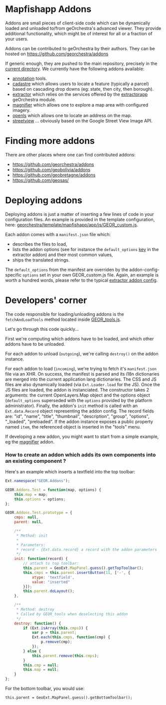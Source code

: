 Mapfishapp Addons
=================

Addons are small pieces of client-side code which can be dynamically loaded and unloaded to/from geOrchestra's advanced viewer.
They provide additional functionality, which might be of interest for all or a fraction of your users.

Addons can be contributed to geOrchestra by their authors.
They can be hosted on https://github.com/georchestra/addons

If generic enough, they are pushed to the main repository, precisely in the [current directory](./).
We currently have the following addons available:
 * [annotation](annotation/README.md) tools.
 * [cadastre](cadastre/README.md) which allows users to locate a feature (typically a parcel) based on cascading drop downs (eg: state, then city, then borough).
 * [extractor](extractor/README.md) which relies on the services offered by the [extractorapp](/extractorapp/README.md) geOrchestra module.
 * [magnifier](magnifier/README.md) which allows one to explore a map area with configured imagery.
 * [openls](openls/README.md) which allows one to locate an address on the map.
 * [streetview](streetview/README.md) ... obviously based on the Google Street View Image API.


Finding more addons
====================

There are other places where one can find contributed addons:
 * https://github.com/georchestra/addons
 * https://github.com/geobolivia/addons
 * https://github.com/geobretagne/addons
 * https://github.com/geosas/


Deploying addons
=================

Deploying addons is just a matter of inserting a few lines of code in your configuration files.
An example is provided in the template configuration, here: [georchestra/template/mapfishapp/app/js/GEOR_custom.js](https://github.com/georchestra/template/blob/master/mapfishapp/app/js/GEOR_custom.js#L47).

Each addon comes with a ```manifest.json``` file which:
 * describes the files to load,
 * lists the addon options (see for instance the ```default_options``` [key](extractor/manifest.json#L8) in the extractor addon) and their most common values,
 * ships the translated strings.

The ```default_options``` from the manifest are overriden by the addon-config-specific ```options``` set in your own GEOR_custom.js file.
Again, an example is worth a hundred words, please refer to the typical [extractor addon config](extractor/README.md).

Developers' corner
===================

The code responsible for loading/unloading addons is the ```fetchAndLoadTools``` method located inside [GEOR_tools.js](mapfishapp/src/main/webapp/app/js/GEOR_tools.js).

Let's go through this code quickly...

First we're computing which addons have to be loaded, and which other addons have to be unloaded.

For each addon to unload (```outgoing```), we're calling ```destroy()``` on the addon instance.

For each addon to load (```incoming```), we're trying to fetch it's ```manifest.json``` file via an XHR.
On success, the manifest is parsed and its i18n dictionaries are merged into the current application lang dictionaries.
The CSS and JS files are also dynamically loaded (via ```Ext.Loader.load``` for the JS). Once the JS files are loaded, the addon is instanciated. 
The constructor takes 2 arguments: the current OpenLayers.Map object and the options object (```default_options``` superseded with the ```options``` provided by the platform administrator).
Finally, the addon's ```init``` method is called with an ```Ext.data.Record``` object representing the addon config. The record fields are: "id", "name", "title", "thumbnail", "description", "group", "options", "_loaded", "preloaded".
If the addon instance exposes a public property named ```item```, the referenced object is inserted in the "tools" menu.


If developing a new addon, you might want to start from a simple example, eg the [magnifier](magnifier/README.md) addon.

### How to create an addon which adds its own components into an existing component ?

Here's an example which inserts a textfield into the top toolbar:
```js
Ext.namespace("GEOR.Addons");

GEOR.Addons.Test = function(map, options) {
    this.map = map;
    this.options = options;
};

GEOR.Addons.Test.prototype = {
    cmps: null,
    parent: null,

    /**
     * Method: init
     *
     * Parameters:
     * record - {Ext.data.record} a record with the addon parameters
     */
    init: function(record) {
        // attach to top toolbar:
        this.parent = GeoExt.MapPanel.guess().getTopToolbar();
        this.cmps = this.parent.insertButton(11, ['-', {
            xtype: 'textfield',
            value: "inserted"
        }]);
        this.parent.doLayout();
    },

    /**
     * Method: destroy
     * Called by GEOR_tools when deselecting this addon
     */
    destroy: function() {
        if (Ext.isArray(this.cmps)) {
            var p = this.parent;
            Ext.each(this.cmps, function(cmp) {
                p.remove(cmp);
            });
        } else {
            this.parent.remove(this.cmps);
        }
        this.cmp = null;
        this.map = null;
    }
};
```

For the bottom toolbar, you would use:
```
this.parent = GeoExt.MapPanel.guess().getBottomToolbar();
```